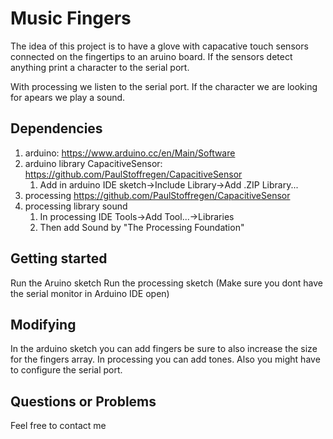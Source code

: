 # Music Fingers

The idea of this project is to have a glove with capacative touch sensors connected on the fingertips to an aruino board.
If the sensors detect anything print a character to the serial port.

With processing we listen to the serial port. If the character we are looking for apears we play a sound.

## Dependencies
1. arduino:  https://www.arduino.cc/en/Main/Software
2. arduino library CapacitiveSensor: https://github.com/PaulStoffregen/CapacitiveSensor
	1. Add in arduino IDE sketch->Include Library->Add .ZIP Library...
3. processing https://github.com/PaulStoffregen/CapacitiveSensor
4. processing library sound 
	1. In processing IDE Tools->Add Tool...->Libraries 
	2. Then add Sound by "The Processing Foundation"

## Getting started
Run the Aruino sketch
Run the processing sketch (Make sure you dont have the serial monitor in Arduino IDE open)

## Modifying
In the arduino sketch you can add fingers be sure to also increase the size for the fingers array.
In processing you can add tones. Also you might have to configure the serial port.

## Questions or Problems
Feel free to contact me
